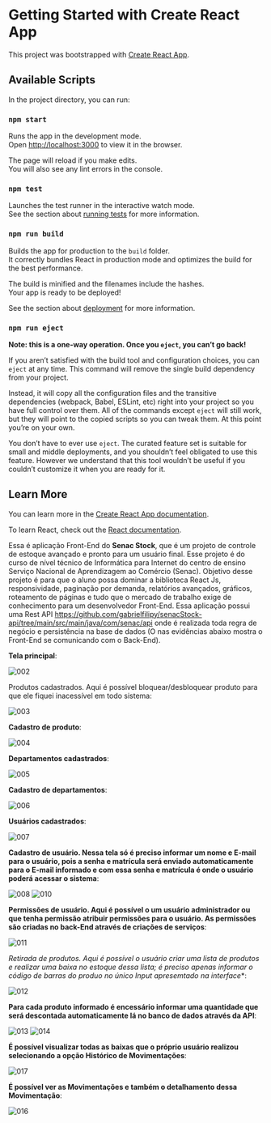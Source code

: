 # Getting Started with Create React App

This project was bootstrapped with [Create React App](https://github.com/facebook/create-react-app).

## Available Scripts

In the project directory, you can run:

### `npm start`

Runs the app in the development mode.\
Open [http://localhost:3000](http://localhost:3000) to view it in the browser.

The page will reload if you make edits.\
You will also see any lint errors in the console.

### `npm test`

Launches the test runner in the interactive watch mode.\
See the section about [running tests](https://facebook.github.io/create-react-app/docs/running-tests) for more information.

### `npm run build`

Builds the app for production to the `build` folder.\
It correctly bundles React in production mode and optimizes the build for the best performance.

The build is minified and the filenames include the hashes.\
Your app is ready to be deployed!

See the section about [deployment](https://facebook.github.io/create-react-app/docs/deployment) for more information.

### `npm run eject`

**Note: this is a one-way operation. Once you `eject`, you can’t go back!**

If you aren’t satisfied with the build tool and configuration choices, you can `eject` at any time. This command will remove the single build dependency from your project.

Instead, it will copy all the configuration files and the transitive dependencies (webpack, Babel, ESLint, etc) right into your project so you have full control over them. All of the commands except `eject` will still work, but they will point to the copied scripts so you can tweak them. At this point you’re on your own.

You don’t have to ever use `eject`. The curated feature set is suitable for small and middle deployments, and you shouldn’t feel obligated to use this feature. However we understand that this tool wouldn’t be useful if you couldn’t customize it when you are ready for it.

## Learn More

You can learn more in the [Create React App documentation](https://facebook.github.io/create-react-app/docs/getting-started).

To learn React, check out the [React documentation](https://reactjs.org/).

Essa é aplicação Front-End do **Senac Stock**, que é um projeto de controle de estoque avançado e pronto para um usuário final. Esse projeto é do curso de nível técnico de Informática para Internet do centro de ensino Serviço Nacional de Aprendizagem ao Comércio (Senac). Objetivo desse projeto é para que o aluno possa dominar a biblioteca React Js, responsividade, paginação por demanda, relatórios avançados, gráficos, roteamento de páginas e tudo que o mercado de trabalho exige de conhecimento para um desenvolvedor Front-End. Essa aplicação possui uma Rest API https://github.com/gabrielfilipy/senacStock-api/tree/main/src/main/java/com/senac/api onde é realizada toda regra de negócio e persistência na base de dados (O nas evidências abaixo mostra o Front-End se comunicando com o Back-End). 

**Tela principal**:

![002](https://user-images.githubusercontent.com/73559672/229520008-8d35b295-4f00-4f4b-b1eb-4d5d1c467529.png)

Produtos cadastrados. Aqui é possível bloquear/desbloquear produto para que ele fiquei inacessível em todo sistema:

![003](https://user-images.githubusercontent.com/73559672/229520627-c8cbc9e4-6797-4fd9-9281-42e566d45ebd.png)

**Cadastro de produto**:

![004](https://user-images.githubusercontent.com/73559672/229520743-d3a1259d-de9b-4578-946c-dbfc3d6c35b6.png)

**Departamentos cadastrados**:

![005](https://user-images.githubusercontent.com/73559672/229520490-32e9ec06-2f03-493a-89a7-5b11d272338a.png)

**Cadastro de departamentos**:

![006](https://user-images.githubusercontent.com/73559672/229521209-ba6d0738-6b29-4f01-a8d4-1c5064275dab.png)

**Usuários cadastrados**:

![007](https://user-images.githubusercontent.com/73559672/229521731-6c0595dd-b6bd-4f95-9c5b-1941e7f43607.png)

**Cadastro de usuário. Nessa tela só é preciso informar um nome e E-mail para o usuário, pois a senha e matrícula será enviado automaticamente para o E-mail informado e com essa senha e matrícula é onde o usuário poderá acessar o sistema**:

![008](https://user-images.githubusercontent.com/73559672/229521841-be54b3ce-cf93-4e66-8fd0-4c09758f426a.png)
![010](https://user-images.githubusercontent.com/73559672/229524665-c82f43e2-76bc-496f-8d1b-2b8b66de6111.png)

**Permissões de usuário. Aqui é possível o um usuário administrador ou que tenha permissão atribuir permissões para o usuário. As permissões são criadas no back-End através de criações de serviços**:

![011](https://user-images.githubusercontent.com/73559672/229525248-3437be1a-ebea-457c-a114-9095d428e9a4.png)

*Retirada de produtos. Aqui é possível o usuário criar uma lista de produtos e realizar uma baixa no estoque dessa lista; é preciso apenas informar o código de barras do produo no único Input apresemtado na interface**: 

![012](https://user-images.githubusercontent.com/73559672/229545460-784120ca-0afd-4692-b134-d58efa4eebc8.png)

**Para cada produto informado é encessário informar uma quantidade que será descontada automaticamente lá no banco de dados através da API**:

![013](https://user-images.githubusercontent.com/73559672/229545234-e2b4752e-0293-4bd0-8e14-84dcbcf02973.png)
![014](https://user-images.githubusercontent.com/73559672/229544905-ff55b78b-67c4-4c6a-a1d6-b4558db67d95.png)

**É possível visualizar todas as baixas que o próprio usuário realizou selecionando a opção Histórico de Movimentações**:

![017](https://user-images.githubusercontent.com/73559672/229546413-4b3e47c1-4667-4646-bd8b-96c1ea3e9061.png)

**É possível ver as Movimentações e também o detalhamento dessa Movimentação**:

![016](https://user-images.githubusercontent.com/73559672/229547142-ec1b36b0-7c38-412d-9893-820679d76129.png)

